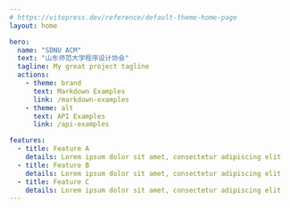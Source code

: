 ```yaml
---
# https://vitepress.dev/reference/default-theme-home-page
layout: home

hero:
  name: "SDNU ACM"
  text: "山东师范大学程序设计协会"
  tagline: My great project tagline
  actions:
    - theme: brand
      text: Markdown Examples
      link: /markdown-examples
    - theme: alt
      text: API Examples
      link: /api-examples

features:
  - title: Feature A
    details: Lorem ipsum dolor sit amet, consectetur adipiscing elit
  - title: Feature B
    details: Lorem ipsum dolor sit amet, consectetur adipiscing elit
  - title: Feature C
    details: Lorem ipsum dolor sit amet, consectetur adipiscing elit
---
```


